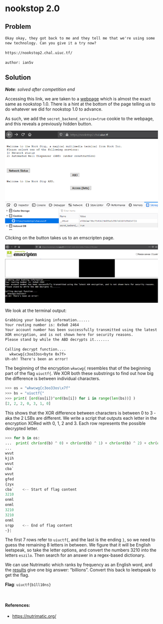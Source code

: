 # nookstop 2.0

## Problem

```
Okay okay, they got back to me and they tell me that we're using some new technology. Can you give it a try now?

https://nookstop2.chal.uiuc.tf/

author: ian5v
```

## Solution

***Note**: solved after competition end*

Accessing this link, we are taken to a [webpage](images/nookstop2_1.PNG) which is almost the exact same as nookstop 1.0. 
There is a hint at the bottom of the page telling us to do whatever we did for nookstop 1.0 to advance.

As such, we add the `secret_backend_service=true` cookie to the webpage, and this reveals a previously hidden button.

![](images/nookstop2_1a.PNG)

Clicking on the button takes us to an emscripten page. 

![](images/nookstop2_2.PNG)

We look at the terminal output:
```
Grabbing your banking information......
Your routing number is: 0x9a0 2464
Your account number has been successfully transmitted using the latest XOR encryption, and is not shown here for security reasons.
Please stand by while the ABD decrypts it.......

Calling decrypt function....
  wkwcwg{c3oo33os<byte 0x7f>
Uh-oh! There's been an error!
```

The beginning of the encryption `wkwcwg{` resembles that of the beginning part of the flag `uiuctf{`. We XOR both these
substrings to find out how big the difference is between individual characters.
```python
>>> os = "wkwcwg{c3oo33os\x7f"
>>> bs = "uiuctf{"
>>> print( [ord(os[i])^ord(bs[i]) for i in range(len(bs))] )
[2, 2, 2, 0, 3, 1, 0]
```
This shows that the XOR difference between characters is between 0 to 3 - aka the 2 LSBs are different. We write a script 
that outputs each letter in the encryption XORed with 0, 1, 2 and 3. Each row represents the possible decrypted letter.
```python
>>> for b in os:
...  print( chr(ord(b) ^ 0) + chr(ord(b) ^ 1) + chr(ord(b) ^ 2) + chr(ord(b) ^ 3) )
... 
wvut
kjih
wvut
cba`
wvut
gfed
{zyx
cba`    <-- Start of flag content
3210
onml
onml
3210
3210
onml
srqp    <-- End of flag content
~}|
```
The first 7 rows refer to `uiuctf{`, and the last is the ending `}`, so we need to guess the remaining 8 letters in between. We figure that 
it will be English leetspeak, so take the letter options, and convert the numbers 3210 into the letters `eszilo`. Then search 
for an answer in a regex-based dictionary. 

We can use Nutrimatic which ranks by frequency as an English word, and the [results](https://nutrimatic.org/?q=%5Babc%5D%5Beszilo%5D%5Bomnl%5D%5Bomnl%5D%5Beszilo%5D%5Beszilo%5D%5Bomnl%5D%5Bsrqp%5D&go=Go) 
give one big answer: “billions”. Convert this back to leetspeak to get the flag.


**Flag**: `uiuctf{b1ll10ns}`

&nbsp;

#### References:
* https://nutrimatic.org/

